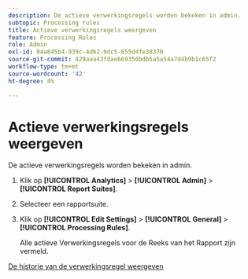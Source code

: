 ```yaml
---
description: De actieve verwerkingsregels worden bekeken in admin.
subtopic: Processing rules
title: Actieve verwerkingsregels weergeven
feature: Processing Rules
role: Admin
exl-id: 04a845b4-939c-4d62-9dc5-855d4fe38370
source-git-commit: 429aaa43fdae669350bdb5a5a54a7d4b9b1c65f2
workflow-type: tm+mt
source-wordcount: '42'
ht-degree: 4%

---
```


# Actieve verwerkingsregels weergeven

De actieve verwerkingsregels worden bekeken in admin.

1. Klik op **[!UICONTROL Analytics]** > **[!UICONTROL Admin]** > **[!UICONTROL Report Suites]**.
1. Selecteer een rapportsuite.
1. Klik op **[!UICONTROL Edit Settings]** > **[!UICONTROL General]** > **[!UICONTROL Processing Rules]**.

   Alle actieve Verwerkingsregels voor de Reeks van het Rapport zijn vermeld.

[De historie van de verwerkingsregel weergeven](/help/admin/admin/c-manage-report-suites/c-edit-report-suites/general/c-processing-rules/c-processing-rules-configuration/t-processing-rule-view-history.md)